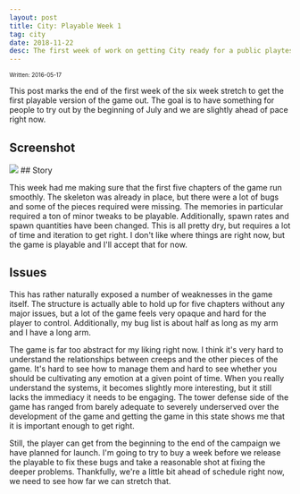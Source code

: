 ```yaml
---
layout: post
title: City: Playable Week 1
tag: city
date: 2018-11-22
desc: The first week of work on getting City ready for a public playtest.
---
```


<p style="font-size:10px">Written: 2016-05-17


This post marks the end of the first week of the six week stretch to get the first playable version of the game out. The goal is to have something for people to try out by the beginning of July and we are slightly ahead of pace right now.

## Screenshot
<img src="/blogImages/SS_2016-05-17_01.png" />
## Story

This week had me making sure that the first five chapters of the game run smoothly. The skeleton was already in place, but there were a lot of bugs and some of the pieces required were missing. The memories in particular required a ton of minor tweaks to be playable. Additionally, spawn rates and spawn quantities have been changed. This is all pretty dry, but requires a lot of time and iteration to get right. I don't like where things are right now, but the game is playable and I'll accept that for now.

## Issues

This has rather naturally exposed a number of weaknesses in the game itself. The structure is actually able to hold up for five chapters without any major issues, but a lot of the game feels very opaque and hard for the player to control. Additionally, my bug list is about half as long as my arm and I have a long arm.


The game is far too abstract for my liking right now. I think it's very hard to understand the relationships between creeps and the other pieces of the game. It's hard to see how to manage them and hard to see whether you should be cultivating any emotion at a given point of time. When you really understand the systems, it becomes slightly more interesting, but it still lacks the immediacy it needs to be engaging. The tower defense side of the game has ranged from barely adequate to severely underserved over the development of the game and getting the game in this state shows me that it is important enough to get right.


Still, the player can get from the beginning to the end of the campaign we have planned for launch. I'm going to try to buy a week before we release the playable to fix these bugs and take a reasonable shot at fixing the deeper problems. Thankfully, we're a little bit ahead of schedule right now, we need to see how far we can stretch that.

